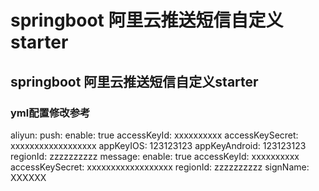 # springboot 阿里云推送短信自定义starter
## springboot 阿里云推送短信自定义starter
### yml配置修改参考
aliyun:
  push:
    enable: true
    accessKeyId: xxxxxxxxxx
    accessKeySecret: xxxxxxxxxxxxxxxxxx
    appKeyIOS: 123123123
    appKeyAndroid: 123123123
    regionId: zzzzzzzzzz
  message:
    enable: true
    accessKeyId: xxxxxxxxxx
    accessKeySecret: xxxxxxxxxxxxxxxxxx
    regionId: zzzzzzzzzz
    signName: XXXXXX
